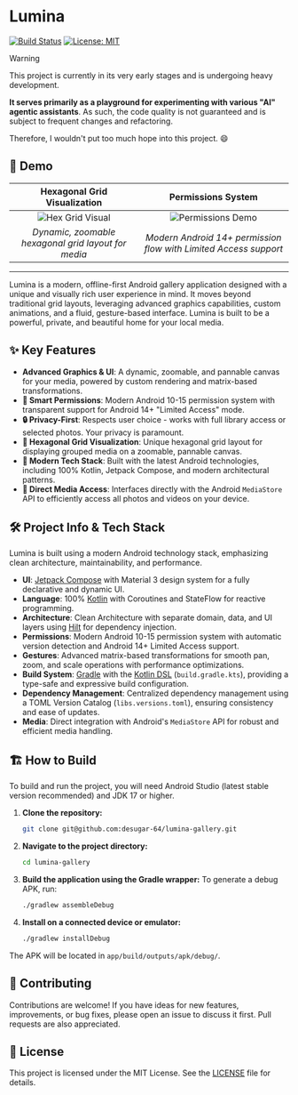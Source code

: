 # Lumina

[![Build Status](https://img.shields.io/badge/build-passing-brightgreen)](https://github.com/desugar-64/lumina-gallery)
[![License: MIT](https://img.shields.io/badge/License-MIT-yellow.svg)](https://opensource.org/licenses/MIT)

> [!WARNING]
> This project is currently in its very early stages and is undergoing heavy development.
>
> **It serves primarily as a playground for experimenting with various "AI" agentic assistants**. As such, the code quality is not guaranteed and is subject to frequent changes and refactoring.
> 
> Therefore, I wouldn't put too much hope into this project. 😄

## 🎥 Demo

|            Hexagonal Grid Visualization             |                        Permissions System                        |
|:---------------------------------------------------:|:----------------------------------------------------------------:|
|   ![Hex Grid Visual](image/hex_grid_visual.apng)    |         ![Permissions Demo](image/permissions_demo.apng)         |
| *Dynamic, zoomable hexagonal grid layout for media* | *Modern Android 14+ permission flow with Limited Access support* |

---

Lumina is a modern, offline-first Android gallery application designed with a unique and visually rich user experience in mind. It moves beyond traditional grid layouts, leveraging advanced graphics capabilities, custom animations, and a fluid, gesture-based interface. Lumina is built to be a powerful, private, and beautiful home for your local media.

## ✨ Key Features

-   **Advanced Graphics & UI**: A dynamic, zoomable, and pannable canvas for your media, powered by custom rendering and matrix-based transformations.
-   **🎯 Smart Permissions**: Modern Android 10-15 permission system with transparent support for Android 14+ "Limited Access" mode.
-   **🔒 Privacy-First**: Respects user choice - works with full library access or selected photos. Your privacy is paramount.
-   **📐 Hexagonal Grid Visualization**: Unique hexagonal grid layout for displaying grouped media on a zoomable, pannable canvas.
-   **🚀 Modern Tech Stack**: Built with the latest Android technologies, including 100% Kotlin, Jetpack Compose, and modern architectural patterns.
-   **📁 Direct Media Access**: Interfaces directly with the Android `MediaStore` API to efficiently access all photos and videos on your device.

## 🛠️ Project Info & Tech Stack

Lumina is built using a modern Android technology stack, emphasizing clean architecture, maintainability, and performance.

-   **UI**: [Jetpack Compose](https://developer.android.com/jetpack/compose) with Material 3 design system for a fully declarative and dynamic UI.
-   **Language**: 100% [Kotlin](https://kotlinlang.org/) with Coroutines and StateFlow for reactive programming.
-   **Architecture**: Clean Architecture with separate domain, data, and UI layers using [Hilt](https://dagger.dev/hilt/) for dependency injection.
-   **Permissions**: Modern Android 10-15 permission system with automatic version detection and Android 14+ Limited Access support.
-   **Gestures**: Advanced matrix-based transformations for smooth pan, zoom, and scale operations with performance optimizations.
-   **Build System**: [Gradle](https://gradle.org/) with the [Kotlin DSL](https://docs.gradle.org/current/userguide/kotlin_dsl.html) (`build.gradle.kts`), providing a type-safe and expressive build configuration.
-   **Dependency Management**: Centralized dependency management using a TOML Version Catalog (`libs.versions.toml`), ensuring consistency and ease of updates.
-   **Media**: Direct integration with Android's `MediaStore` API for robust and efficient media handling.

## 🏗️ How to Build

To build and run the project, you will need Android Studio (latest stable version recommended) and JDK 17 or higher.

1.  **Clone the repository:**
    ```bash
    git clone git@github.com:desugar-64/lumina-gallery.git
    ```

2.  **Navigate to the project directory:**
    ```bash
    cd lumina-gallery
    ```

3.  **Build the application using the Gradle wrapper:**
    To generate a debug APK, run:
    ```bash
    ./gradlew assembleDebug
    ```

4.  **Install on a connected device or emulator:**
    ```bash
    ./gradlew installDebug
    ```

The APK will be located in `app/build/outputs/apk/debug/`.

## 🤝 Contributing

Contributions are welcome! If you have ideas for new features, improvements, or bug fixes, please open an issue to discuss it first. Pull requests are also appreciated.

## 📄 License

This project is licensed under the MIT License. See the [LICENSE](LICENSE) file for details.
